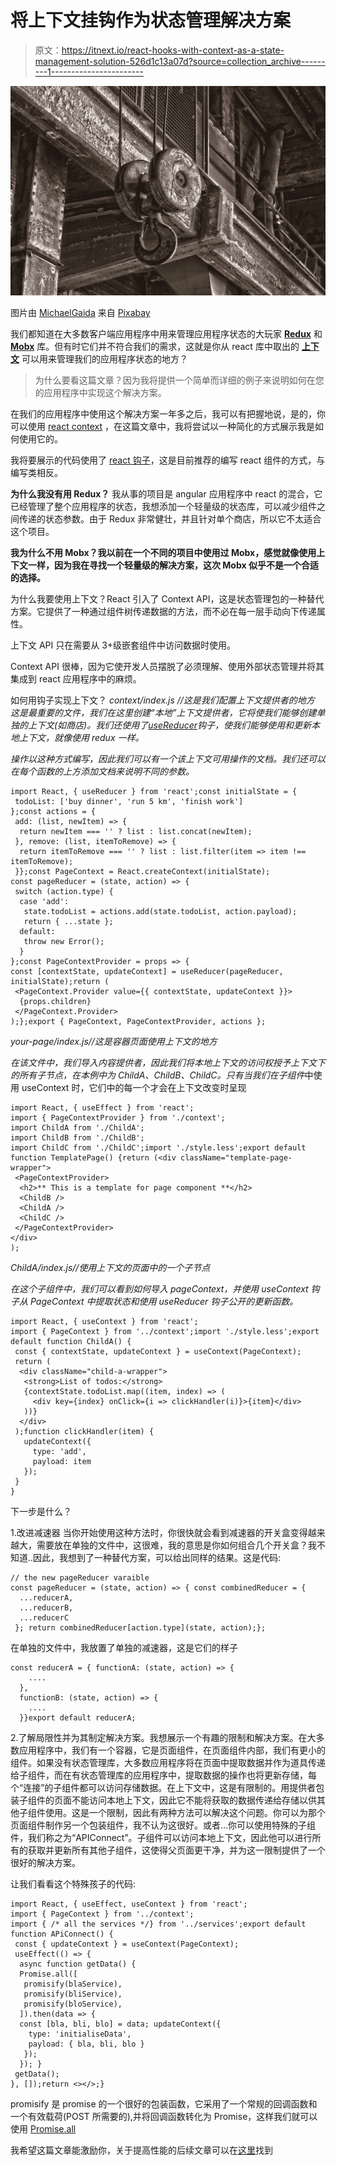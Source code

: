 # 将上下文挂钩作为状态管理解决方案

> 原文：<https://itnext.io/react-hooks-with-context-as-a-state-management-solution-526d1c13a07d?source=collection_archive---------1----------------------->

![](img/0a8cfecea216a961920204fe27865ec9.png)

图片由 [MichaelGaida](https://pixabay.com/users/michaelgaida-652234/?utm_source=link-attribution&utm_medium=referral&utm_campaign=image&utm_content=3994109) 来自 [Pixabay](https://pixabay.com/?utm_source=link-attribution&utm_medium=referral&utm_campaign=image&utm_content=3994109)

我们都知道在大多数客户端应用程序中用来管理应用程序状态的大玩家 [**Redux**](https://redux.js.org/) 和 [**Mobx**](https://mobx.js.org/README.html) 库。但有时它们并不符合我们的需求，这就是你从 react 库中取出的 [**上下文**](https://reactjs.org/docs/context.html) 可以用来管理我们的应用程序状态的地方？

> 为什么要看这篇文章？因为我将提供一个简单而详细的例子来说明如何在您的应用程序中实现这个解决方案。

在我们的应用程序中使用这个解决方案一年多之后，我可以有把握地说，是的，你可以使用 [react context](https://reactjs.org/docs/context.html) ，在这篇文章中，我将尝试以一种简化的方式展示我是如何使用它的。

我将要展示的代码使用了 [react 钩子](https://reactjs.org/docs/hooks-intro.html)，这是目前推荐的编写 react 组件的方式，与编写类相反。

**为什么我没有用 Redux？** 我从事的项目是 angular 应用程序中 react 的混合，它已经管理了整个应用程序的状态，我想添加一个轻量级的状态库，可以减少组件之间传递的状态参数。由于 Redux 非常健壮，并且针对单个商店，所以它不太适合这个项目。

**我为什么不用 Mobx？我以前在一个不同的项目中使用过 Mobx，感觉就像使用上下文一样，因为我在寻找一个轻量级的解决方案，这次 Mobx 似乎不是一个合适的选择。**

为什么我要使用上下文？React 引入了 Context API，这是状态管理包的一种替代方案。它提供了一种通过组件树传递数据的方法，而不必在每一层手动向下传递属性。

上下文 API 只在需要从 3+级嵌套组件中访问数据时使用。

Context API 很棒，因为它使开发人员摆脱了必须理解、使用外部状态管理并将其集成到 react 应用程序中的麻烦。

如何用钩子实现上下文？
*context/index.js //这是我们配置上下文提供者的地方
这是最重要的文件，我们在这里创建“本地”上下文提供者，它将使我们能够创建单独的上下文(如商店)。我们还使用了*[*useReducer*](https://reactjs.org/docs/hooks-reference.html#usereducer)*钩子，使我们能够使用和更新本地上下文，就像使用 redux 一样。*

*操作以这种方式编写，因此我们可以有一个该上下文可用操作的文档。我们还可以在每个函数的上方添加文档来说明不同的参数。*

```
import React, { useReducer } from 'react';const initialState = {
 todoList: ['buy dinner', 'run 5 km', 'finish work']
};const actions = {
 add: (list, newItem) => {
  return newItem === '' ? list : list.concat(newItem);
 }, remove: (list, itemToRemove) => {
  return itemToRemove === '' ? list : list.filter(item => item !==   itemToRemove);
 }};const PageContext = React.createContext(initialState);
const pageReducer = (state, action) => {
 switch (action.type) {
  case 'add':
   state.todoList = actions.add(state.todoList, action.payload);
   return { ...state };
  default:
   throw new Error();
  }
};const PageContextProvider = props => {
const [contextState, updateContext] = useReducer(pageReducer, initialState);return (
 <PageContext.Provider value={{ contextState, updateContext }}> 
  {props.children}
 </PageContext.Provider>
);};export { PageContext, PageContextProvider, actions };
```

*your-page/index.js//这是容器页面使用上下文的地方*

*在该文件中，我们导入内容提供者，因此我们将本地上下文的访问权授予上下文下的所有子节点，在本例中为 ChildA、ChildB、ChildC。只有当我们在子组件*中使用 useContext 时，它们中的每一个才会在上下文改变时呈现

```
import React, { useEffect } from 'react';
import { PageContextProvider } from './context';
import ChildA from './ChildA';
import ChildB from './ChildB';
import ChildC from './ChildC';import './style.less';export default function TemplatePage() {return (<div className="template-page-wrapper">
 <PageContextProvider>
  <h2>** This is a template for page component **</h2>
  <ChildB />
  <ChildA />
  <ChildC />
 </PageContextProvider>
</div>
);
```

*ChildA/index.js//使用上下文的页面中的一个子节点*

*在这个子组件中，我们可以看到如何导入 pageContext，并使用 useContext 钩子从 PageContext 中提取状态和使用 useReducer 钩子公开的更新函数。*

```
import React, { useContext } from 'react';
import { PageContext } from '../context';import './style.less';export default function ChildA() {
 const { contextState, updateContext } = useContext(PageContext);
 return (
  <div className="child-a-wrapper">
   <strong>List of todos:</strong>
   {contextState.todoList.map((item, index) => (
     <div key={index} onClick={i => clickHandler(i)}>{item}</div>
   ))}
  </div>
 );function clickHandler(item) {
   updateContext({
     type: 'add',
     payload: item  
   });
 }
}
```

下一步是什么？

1.改进减速器
当你开始使用这种方法时，你很快就会看到减速器的开关盒变得越来越大，需要放在单独的文件中，这很难，我的意思是你如何组合几个开关盒？我不知道..因此，我想到了一种替代方案，可以给出同样的结果。这是代码:

```
// the new pageReducer varaible
const pageReducer = (state, action) => { const combinedReducer = {
  ...reducerA,
  ...reducerB,
  ...reducerC
 }; return combinedReducer[action.type](state, action);};
```

在单独的文件中，我放置了单独的减速器，这是它们的样子

```
const reducerA = { functionA: (state, action) => {
    ....
  },
  functionB: (state, action) => {
    ....
  }}export default reducerA;
```

2.了解局限性并为其制定解决方案。我想展示一个有趣的限制和解决方案。在大多数应用程序中，我们有一个容器，它是页面组件，在页面组件内部，我们有更小的组件。如果没有状态管理库，大多数应用程序将在页面中提取数据并作为道具传递给子组件，而在有状态管理库的应用程序中，提取数据的操作也将更新存储，每个“连接”的子组件都可以访问存储数据。在上下文中，这是有限制的。用提供者包装子组件的页面不能访问本地上下文，因此它不能将获取的数据传递给存储以供其他子组件使用。这是一个限制，因此有两种方法可以解决这个问题。你可以为那个页面组件制作另一个包装组件，我不认为这很好。或者…你可以使用特殊的子组件，我们称之为“APIConnect”。子组件可以访问本地上下文，因此他可以进行所有的获取并更新所有其他子组件，这使得父页面更干净，并为这一限制提供了一个很好的解决方案。

让我们看看这个特殊孩子的代码:

```
import React, { useEffect, useContext } from 'react';
import { PageContext } from '../context';
import { /* all the services */} from '../services';export default function APiConnect() {
 const { updateContext } = useContext(PageContext);
 useEffect(() => {
  async function getData() {
  Promise.all([
   promisify(blaService),
   promisify(bliService),
   promisify(bloService),
  ]).then(data => {
  const [bla, bli, blo] = data; updateContext({
    type: 'initialiseData',
    payload: { bla, bli, blo }
   });
  }); }
 getData();
}, []);return <></>;}
```

promisify 是 promise 的一个很好的包装函数，它采用了一个常规的回调函数和一个有效载荷(POST 所需要的),并将回调函数转化为 Promise，这样我们就可以使用 [Promise.all](https://developer.mozilla.org/en-US/docs/Web/JavaScript/Reference/Global_Objects/Promise/all)

我希望这篇文章能激励你，关于提高性能的后续文章可以在[这里](https://talwaserman.medium.com/react-context-and-react-tracked-296a6b86f890)找到